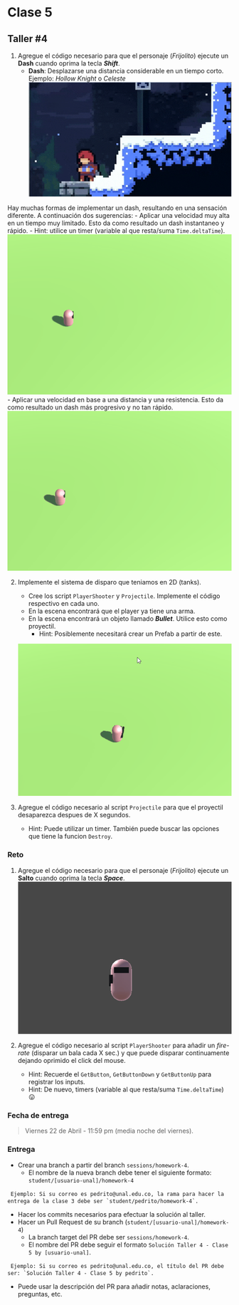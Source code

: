 # Clase 5

## Taller #4

1. Agregue el código necesario para que el personaje (*Frijolito*) ejecute un **Dash** cuando oprima la tecla ***Shift***.
    - **Dash**: Desplazarse una distancia considerable en un tiempo corto. Ejemplo: *Hollow Knight* o *Celeste*
        ![Celeste](./celesteDash.gif "Celeste")

Hay muchas formas de implementar un dash, resultando en una sensación diferente. A continuación dos sugerencias:
    - Aplicar una velocidad muy alta en un tiempo muy limitado. Esto da como resultado un dash instantaneo y rápido.
        - Hint: utilice un timer (variable al que resta/suma `Time.deltaTime`).
        ![DashTimer](./DashTimer.gif "DashTimer")
    - Aplicar una velocidad en base a una distancia y una resistencia. Esto da como resultado un dash más progresivo y no tan rápido.
        ![DashDrag](./DashDrag.gif "DashDrag")

2. Implemente el sistema de disparo que teniamos en 2D (tanks).
    - Cree los script `PlayerShooter` y `Projectile`. Implemente el código respectivo en cada uno.
    - En la escena encontrará que el player ya tiene una arma.
    - En la escena encontrará un objeto llamado ***Bullet***. Utilice esto como proyectil. 
        - Hint: Posiblemente necesitará crear un Prefab a partir de este.

    ![Shooting](./Shooting.gif "Shooting")

3. Agregue el código necesario al script `Projectile`  para que el proyectil desaparezca despues de X segundos.
    - Hint: Puede utilizar un timer. También puede buscar las opciones que tiene la funcion `Destroy`.


### Reto
1. Agregue el código necesario para que el personaje (*Frijolito*) ejecute un **Salto** cuando oprima la tecla ***Space***.
    ![Jumping](./Jumping.gif "Jumping")

2. Agregue el código necesario al script `PlayerShooter` para añadir un *fire-rate* (disparar un bala cada X sec.) y que puede disparar continuamente dejando oprimido el click del mouse.
    - Hint: Recuerde el `GetButton`, `GetButtonDown` y `GetButtonUp` para registrar los inputs.
    - Hint: De nuevo, timers (variable al que resta/suma `Time.deltaTime`) :stuck_out_tongue: 


### Fecha de entrega
> Viernes 22 de Abril - 11:59 pm (media noche del viernes).

### Entrega
- Crear una branch a partir del branch `sessions/homework-4`.
  - El nombre de la nueva branch debe tener el siguiente formato: `student/[usuario-unal]/homework-4`
```
 Ejemplo: Si su correo es pedrito@unal.edu.co, la rama para hacer la entrega de la clase 3 debe ser `student/pedrito/homework-4`.
```
- Hacer los commits necesarios para efectuar la solución al taller.
- Hacer un Pull Request de su branch (`student/[usuario-unal]/homework-4`)
  - La branch target del PR debe ser `sessions/homework-4`.
  - El nombre del PR debe seguir el formato `Solución Taller 4 - Clase 5 by [usuario-unal]`. 
```
 Ejemplo: Si su correo es pedrito@unal.edu.co, el título del PR debe ser: `Solución Taller 4 - Clase 5 by pedrito`.
```
  - Puede usar la descripción del PR para añadir notas, aclaraciones, preguntas, etc.